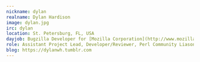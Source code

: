 ```yaml
---
nickname: dylan
realname: Dylan Hardison
image: dylan.jpg
irc: dylan
location: St. Petersburg, FL, USA
dayjob: Bugzilla Developer for [Mozilla Corporation](http://www.mozilla.com)
role: Assistant Project Lead, Developer/Reviewer, Perl Community Liason
blog: https://dylanwh.tumblr.com
---
```


